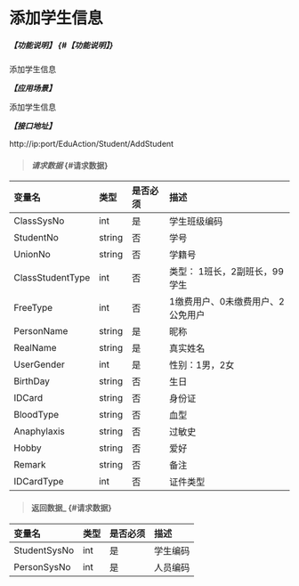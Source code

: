 # 添加学生信息

##### _【功能说明】_ {#【功能说明】}

添加学生信息

_**【应用场景】**_

添加学生信息

_**【接口地址】**_

http://ip:port/EduAction/Student/AddStudent

> #### _请求数据_ {#请求数据}

| 变量名 | 类型 | 是否必须 | 描述 |
| :--- | :--- | :--- | :--- |
| ClassSysNo | int | 是 | 学生班级编码 |
| StudentNo| string| 否 | 学号 |
| UnionNo| string|否 | 学籍号 |
| ClassStudentType| int | 否| 类型： 1班长，2副班长，99学生|
| FreeType| int | 否 |1缴费用户、0未缴费用户、2公免用户 |
| PersonName | string | 是 | 昵称 |
| RealName | string | 是 | 真实姓名 |
| UserGender | int | 是  | 性别：1男，2女 |
| BirthDay | string | 否 | 生日 |
| IDCard | string | 否 | 身份证 |
| BloodType| string| 否 | 血型|
| Anaphylaxis| string| 否 |过敏史|
| Hobby| string| 否 |爱好|
| Remark| string| 否 |备注|
| IDCardType | int| 否 | 证件类型|

> #### 返回数据_ {#请求数据}

| 变量名 | 类型 | 是否必须 | 描述 |
| :--- | :--- | :--- | :--- |
| StudentSysNo | int | 是 | 学生编码 |
| PersonSysNo | int | 是 | 人员编码 |

